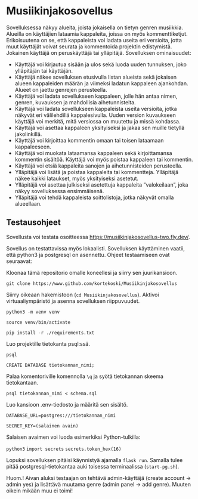 # Musiikinjakosovellus
Sovelluksessa näkyy alueita, joista jokaisella on tietyn genren musiikkia. Alueilla on käyttäjien lataamia kappaleita, joissa on myös kommenttiketjut. Erikoisuutena on se, että kappaleista voi ladata useita eri versioita, jotta muut käyttäjät voivat seurata ja kommentoida projektin edistymistä. Jokainen käyttäjä on peruskäyttäjä tai ylläpitäjä.
Sovelluksen ominaisuudet:
- Käyttäjä voi kirjautua sisään ja ulos sekä luoda uuden tunnuksen, joko ylläpitäjän tai käyttäjän.
- Käyttäjä näkee sovelluksen etusivulla listan alueista sekä jokaisen alueen kappaleiden määrän ja viimeksi ladatun kappaleen ajankohdan. Alueet on jaettu genrejen perusteella.
- Käyttäjä voi ladata sovellukseen kappaleen, jolle hän antaa nimen, genren, kuvauksen ja mahdollisia aihetunnisteita.
- Käyttäjä voi ladata sovellukseen kappaleista useita versioita, jotka näkyvät eri välilehdillä kappalesivulla. Uuden version kuvaukseen käyttäjä voi merkitä, mitä versiossa on muutettu ja missä kohdassa.
- Käyttäjä voi asettaa kappaleen yksityiseksi ja jakaa sen muille tietyllä jakolinkillä.
- Käyttäjä voi kirjoittaa kommentin omaan tai toisen lataamaan kappaleeseen.
- Käyttäjä voi muokata lataamansa kappaleen sekä kirjoittamansa kommentin sisältöä. Käyttäjä voi myös poistaa kappaleen tai kommentin.
- Käyttäjä voi etsiä kappaleita sanojen ja aihetunnisteiden perusteella.
- Ylläpitäjä voi lisätä ja poistaa kappaleita tai kommentteja. Ylläpitäjä näkee kaikki lataukset, myös yksityiseksi asetetut.
- Ylläpitäjä voi asettaa julkiseksi asetettuja kappaleita ”valokeilaan”, joka näkyy sovelluksessa ensimmäisenä.
- Ylläpitäjä voi tehdä kappaleista soittolistoja, jotka näkyvät omalla alueellaan.

## Testausohjeet

Sovellusta voi testata osoitteessa https://musiikinjakosovellus-two.fly.dev/.

Sovellus on testattavissa myös lokaalisti. Sovelluksen käyttäminen vaatii, että python3 ja postgresql on asennettu. Ohjeet testaamiseen ovat seuraavat:

Kloonaa tämä repositorio omalle koneellesi ja siirry sen juurikansioon.

`git clone https://www.github.com/kortekoski/Musiikinjakosovellus`

Siirry oikeaan hakemistoon (`cd Musiikinjakosovellus`). Aktivoi virtuaaliympäristö ja asenna sovelluksen riippuvuudet.

`python3 -m venv venv`

`source venv/bin/activate`

`pip install -r ./requirements.txt`

Luo projektille tietokanta psql:ssä.

`psql`

`CREATE DATABASE tietokannan_nimi;`

Palaa komentoriville komennolla `\q` ja syötä tietokannan skeema tietokantaan.

`psql tietokannan_nimi < schema.sql`

Luo kansioon .env-tiedosto ja määritä sen sisältö.

`DATABASE_URL=postgres:///tietokannan_nimi`

`SECRET_KEY=(salainen avain)`

Salaisen avaimen voi luoda esimerkiksi Python-tulkilla:

`python3`
`import secrets`
`secrets.token_hex(16)`

Lopuksi sovelluksen pitäisi käynnistyä ajamalla `flask run`. Samalla tulee pitää postgresql-tietokantaa auki toisessa terminaalissa (`start-pg.sh`).

Huom.! Aivan aluksi testaajan on tehtävä admin-käyttäjä (create account -> admin yes) ja lisättävä muutama genre (admin panel -> add genre). Muuten oikein mikään muu ei toimi!
